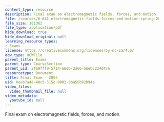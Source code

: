 ```yaml
---
content_type: resource
description: Final exam on electromagnetic fields, forces, and motion.
file: /courses/6-641-electromagnetic-fields-forces-and-motion-spring-2005/0eeb7a4848c5515d90020ba56b92b94e_final2.pdf
file_size: 161362
file_type: application/pdf
hide_download: true
hide_download_original: null
learning_resource_types:
- Exams
license: https://creativecommons.org/licenses/by-nc-sa/4.0/
ocw_type: OCWFile
parent_title: Exams
parent_type: CourseSection
parent_uid: 2fb9fff0-5f14-66d6-2a06-bbebc234d47a
resourcetype: Document
title: Final Exam - 2004
uid: 0eeb7a48-48c5-515d-9002-0ba56b92b94e
video_files:
  video_thumbnail_file: null
video_metadata:
  youtube_id: null
---
```

Final exam on electromagnetic fields, forces, and motion.